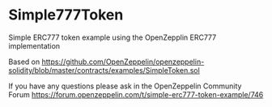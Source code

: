 # Simple777Token

Simple ERC777 token example using the OpenZepplin ERC777 implementation

Based on https://github.com/OpenZeppelin/openzeppelin-solidity/blob/master/contracts/examples/SimpleToken.sol

If you have any questions please ask in the OpenZeppelin Community Forum https://forum.openzeppelin.com/t/simple-erc777-token-example/746